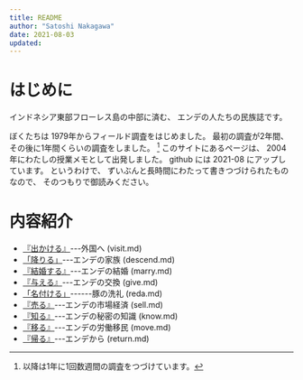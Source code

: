 ```yaml
---
title: README
author: "Satoshi Nakagawa"
date: 2021-08-03
updated: 
---
```


# はじめに

インドネシア東部フローレス島の中部に済む、
エンデの人たちの民族誌です。

ぼくたちは 1979年からフィールド調査をはじめました。
最初の調査が2年間、その後に1年間くらいの調査をしました。
[^fw]
このサイトにあるページは、
2004年にわたしの授業メモとして出発しました。
github には 2021-08 にアップしています。
というわけで、
ずいぶんと長時間にわたって書きつづけられたものなので、
そのつもりで御読みください。

[^fw]: 以降は1年に1回数週間の調査をつづけています。

# 内容紹介

- [『出かける』](visit.md)---外国へ (visit.md) 
- [「降りる」](descend.md)---エンデの家族 (descend.md) 
- [『結婚する』](marry.md)---エンデの結婚 (marry.md) 
- [『与える』](give.md)---エンデの交換 (give.md) 
- [「名付ける」](reda.md)------豚の洗礼 (reda.md) 
- [『売る』](sell.md)---エンデの市場経済 (sell.md) 
- [『知る』](know.md)---エンデの秘密の知識 (know.md) 
- [『移る』](move.md)---エンデの労働移民 (move.md) 
- [『帰る』](return.md)---エンデから (return.md) 






